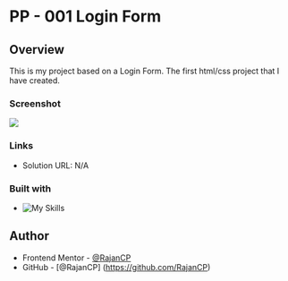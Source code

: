 # PP - 001 Login Form

## Overview
This is my project based on a Login Form. The first html/css project that I have created.

### Screenshot
![](./submission.png)

### Links

- Solution URL: N/A

### Built with

- ![My Skills](https://skillicons.dev/icons?i=html,css)

## Author

- Frontend Mentor - [@RajanCP](https://www.frontendmentor.io/profile/RajanCP)
- GitHub - [@RajanCP] (https://github.com/RajanCP)

